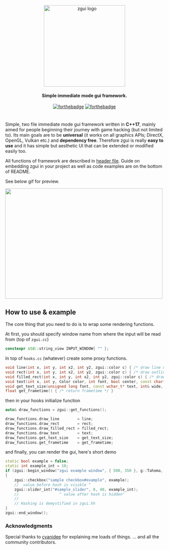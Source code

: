 <div align="center">
<img width="258" src="resources/zgui.png" alt="zgui logo">
<h4>Simple immediate mode gui framework.</h4>

[![forthebadge](https://forthebadge.com/images/badges/made-with-c-plus-plus.svg)](https://forthebadge.com)
[![forthebadge](https://forthebadge.com/images/badges/built-with-love.svg)](https://forthebadge.com)
</div>

#

Simple, two file immediate mode gui framework written in **C++17**, mainly aimed for people beginning their journey with game hacking (but not limited to).
Its main goals are to be **universal** (it works on all graphics APIs; DirectX, OpenGL, Vulkan etc.) and **dependency free**. Therefore zgui is really **easy to use** and it has simple but aesthetic UI that can be extended or modified easily too.

All functions of framework are described in [header file](zgui.hh).
Guide on embedding zgui in your project as well as code examples are on the bottom of README.

See below gif for preview.

<img src="https://i.imgur.com/Y9KWXLf.gif" width="500" height="350">


## How to use & example
The core thing that you need to do is to wrap some rendering functions.

At first, you should specify window name from where the input will be read from (top of `zgui.cc`)

```cpp
constexpr std::string_view INPUT_WINDOW{ "" };
```

In top of `hooks.cc` (whatever) create some proxy functions.

```cpp
void line(int x, int y, int x2, int y2, zgui::color c) { /* draw line using your renderer */ }
void rect(int x, int y, int x2, int y2, zgui::color c) { /* draw outlined rectangle using your renderer */ }
void filled_rect(int x, int y, int x2, int y2, zgui::color c) { /* draw filled rectangle using your renderer */ }
void text(int x, int y, Color color, int font, bool center, const char* _input, ...) { /* draw text using your renderer */ }
void get_text_size(unsigned long font, const wchar_t* text, int& wide, int& tall) { /* calculate text size here */ }
float get_frametime() { /* return frametime */ }
```

then in your hooks initialize function

```cpp
auto& draw_functions = zgui::get_functions();

draw_functions.draw_line        = line;
draw_functions.draw_rect        = rect;
draw_functions.draw_filled_rect = filled_rect;
draw_functions.draw_text        = text;
draw_functions.get_text_size    = get_text_size;
draw_functions.get_frametime    = get_frametime;
```

and finally, you can render the gui, here's short demo

```cpp
static bool example = false;
static int example_int = 10;
if (zgui::begin_window("zgui example window", { 500, 350 }, g::Tahoma, zgui::zgui_window_flags_none))
{
    zgui::checkbox("sample checkbox#example", example);
    //  value before hash is visible ^
    zgui::slider_int("#sample_slider", 0, 40, example_int);
    //                  ^ value after hash is hidden"
    //
    // Hashing is demystified in zgui.hh
}
zgui::end_window();
```

### Acknowledgments
Special thanks to [cyanidee](https://github.com/cyanidee) for explaining me loads of things.
... and all the community contributors.
